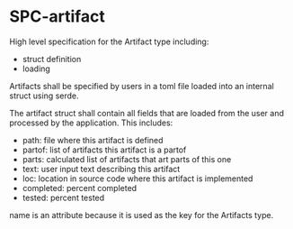 # SPC-artifact
High level specification for the Artifact type including:
- struct definition
- loading

Artifacts shall be specified by users in a toml file loaded into an internal 
struct using serde.

The artifact struct shall contain all fields that are loaded from the user
and processed by the application. This includes:
 - path: file where this artifact is defined
 - partof: list of artifacts this artifact is a partof
 - parts: calculated list of artifacts that art parts of this one
 - text: user input text describing this artifact
 - loc: location in source code where this artifact is implemented
 - completed: percent completed
 - tested: percent tested

name is an attribute because it is used as the key for the Artifacts 
type.
